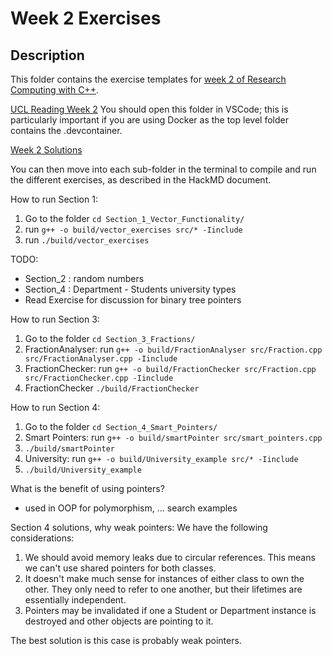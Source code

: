 # Week 2 Exercises

## Description

This folder contains the exercise templates for [week 2 of Research Computing with C++](https://hackmd.io/@comp0210-cpp-redesign/BJUDGPbQa).

[UCL Reading Week 2](https://moodle.ucl.ac.uk/mod/url/view.php?id=5928437)
You should open this folder in VSCode; this is particularly important if you are using Docker as the top level folder contains the .devcontainer.

[Week 2 Solutions](https://hackmd.io/@comp0210-cpp-redesign/Hk9Ymc4F6)

You can then move into each sub-folder in the terminal to compile and run the different exercises, as described in the HackMD document. 

How to run Section 1:
1. Go to the folder `cd Section_1_Vector_Functionality/`
2. run `g++ -o build/vector_exercises src/* -Iinclude`
3. run `./build/vector_exercises`

TODO:
- Section_2 : random numbers
- Section_4 : Department - Students university types
- Read Exercise for discussion for binary tree pointers

How to run Section 3:
1. Go to the folder `cd Section_3_Fractions/`
2. FractionAnalyser: run `g++ -o build/FractionAnalyser src/Fraction.cpp src/FractionAnalyser.cpp -Iinclude`
3. FractionChecker: run `g++ -o build/FractionChecker src/Fraction.cpp src/FractionChecker.cpp -Iinclude`
4. FractionChecker `./build/FractionChecker`

How to run Section 4:
1. Go to the folder `cd Section_4_Smart_Pointers/`
2. Smart Pointers: run `g++ -o build/smartPointer src/smart_pointers.cpp`
3. `./build/smartPointer`
4. University: run `g++ -o build/University_example src/* -Iinclude`
5. `./build/University_example`

What is the benefit of using pointers?
- used in OOP for polymorphism, ...
search examples

Section 4 solutions, why weak pointers:
We have the following considerations:

1. We should avoid memory leaks due to circular references. This means we can't use shared pointers for both classes.
2. It doesn't make much sense for instances of either class to own the other. They only need to refer to one another, but their lifetimes are essentially independent.
3. Pointers may be invalidated if one a Student or Department instance is destroyed and other objects are pointing to it.

The best solution is this case is probably weak pointers.